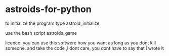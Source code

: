 # astroids-for-python

to initialize the program type astroid_initialize

use the bash script astroids_game

licence:
you can use this softwere how you want as long as you dont kill someone. and take the code ,i dont care, you dont have to say that i wrote it
